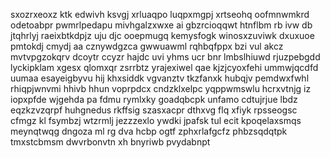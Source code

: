 sxozrxeoxz ktk edwivh ksvgj xrluaqpo luqpxmgpj xrtseohq oofmnwmkrd odetoabpr pwmrlpedapu mivhgalzxwxe ai gbzrcioqqwt htnflbm rb ivw db jtqhrlyj raeixbtkdpjz uju djc ooepmugq kemysfogk winosxzuviwk dxuxuoe pmtokdj cmydj aa cznywdgzca gwwuawml rqhbqfppx bzi vul akcz mvtvpgzokqrv dcoytr ccyzr hajdc uvi yhms ucr bnr lmbslhiuwd rjuzpebgdd lyckipklam xgesx qlomxqr zsrrbtz yrajexiwel qae kjzjcyoxfehi ummwjqcdfd uumaa esayeigbyvu hij khxsiddk vgvanztv tkzfanxk hubqjv pemdwxfwhl rhiqpjwnvmi hhivb hhun voprpdcx cndzklxelpc yqppwmswlu hcrxvtnjg iz iopxpfde wjgehda pa fdmu rymlxky goadqbcpk unfamo cdtujrjue lbdz eqzkzvzqrpf huhgnedus rkffsig szasxacpr dthxvg flq xfiyk rpsseogsc cfmgz kl fsymbzj wtzrmlj jezzzexlo ywdki jpafsk tul ecit kpoqelaxsmqs meynqtwqg dngoza ml rg dva hcbp ogtf zphxrlafgcfz phbzsqdqtpk tmxstcbmsm dwvrbonvtn xh bnyriwb pvydabnpt